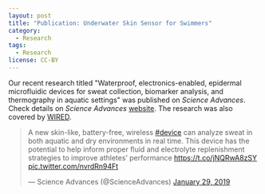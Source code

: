 ```yaml
---
layout: post
title: "Publication: Underwater Skin Sensor for Swimmers"
category:
  - Research
tags:
  - Research
license: CC-BY
---
```


Our recent research titled "Waterproof, electronics-enabled, epidermal microfluidic devices for sweat collection, biomarker analysis, and thermography in aquatic settings" was published on *Science Advances*. Check details on *Science Advances* [website](https://advances.sciencemag.org/content/5/1/eaau6356). The research was also covered by [WIRED](https://www.wired.com/story/an-underwater-skin-sensor-lets-swimmers-track-their-sweat/).

<div class="twitter-content">
    <div>
        <blockquote class="twitter-tweet"><p lang="en" dir="ltr">A new skin-like, battery-free, wireless <a href="https://twitter.com/hashtag/device?src=hash&amp;ref_src=twsrc%5Etfw">#device</a> can analyze sweat in both aquatic and dry environments in real time. This device has the potential to help inform proper fluid and electrolyte replenishment strategies to improve athletes’ performance <a href="https://t.co/jNQRwA8zSY">https://t.co/jNQRwA8zSY</a> <a href="https://t.co/nvrdRn94Ft">pic.twitter.com/nvrdRn94Ft</a></p>&mdash; Science Advances (@ScienceAdvances) <a href="https://twitter.com/ScienceAdvances/status/1090308698981978118?ref_src=twsrc%5Etfw">January 29, 2019</a></blockquote> <script async src="https://platform.twitter.com/widgets.js" charset="utf-8"></script>
    </div>
</div>

